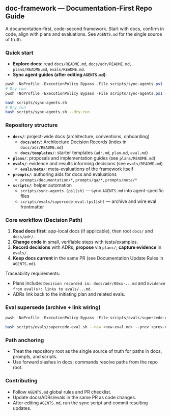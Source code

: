 ## doc-framework — Documentation-First Repo Guide

A documentation-first, code-second framework. Start with docs, confirm in code, align with plans and evaluations. See `AGENTS.md` for the single source of truth.

### Quick start

- **Explore docs**: read `docs/README.md`, `docs/adr/README.md`, `plans/README.md`, `evals/README.md`.
- **Sync agent guides (after editing `AGENTS.md`)**:

```powershell
pwsh -NoProfile -ExecutionPolicy Bypass -File scripts/sync-agents.ps1
# Dry run
pwsh -NoProfile -ExecutionPolicy Bypass -File scripts/sync-agents.ps1 -DryRun
```

```bash
bash scripts/sync-agents.sh
# Dry run
bash scripts/sync-agents.sh --dry-run
```

### Repository structure

- **`docs/`**: project-wide docs (architecture, conventions, onboarding)
  - **`docs/adr/`**: Architecture Decision Records (index in `docs/adr/README.md`)
  - **`docs/templates/`**: starter templates (`adr.md`, `plan.md`, `eval.md`)
- **`plans/`**: proposals and implementation guides (see `plans/README.md`)
- **`evals/`**: evidence and results informing decisions (see `evals/README.md`)
  - **`evals/meta/`**: meta-evaluations of the framework itself
- **`prompts/`**: authoring aids for docs and evaluations
  - `prompts/documentation/*`, `prompts/qa/*`, `prompts/meta/*`
- **`scripts/`**: helper automation
  - `scripts/sync-agents.(ps1|sh)` — sync `AGENTS.md` into agent-specific files
  - `scripts/evals/supercede-eval.(ps1|sh)` — archive and wire eval frontmatter

### Core workflow (Decision Path)

1) **Read docs first**: app-local docs (if applicable), then root `docs/` and `docs/adr/`.
2) **Change code** in small, verifiable steps with tests/examples.
3) **Record decisions** with ADRs; **propose** via `plans/`; **capture evidence** in `evals/`.
4) **Keep docs current** in the same PR (see Documentation Update Rules in `AGENTS.md`).

Traceability requirements:
- Plans include: `Decision recorded in: docs/adr/00xx-...md` and `Evidence from eval(s): links to evals/...md`.
- ADRs link back to the initiating plan and related evals.

### Eval supersede (archive + link wiring)

```powershell
pwsh -NoProfile -ExecutionPolicy Bypass -File scripts/evals/supercede-eval.ps1 -New <new-eval.md> -Prev <prev-eval.md> -DeltaTrend <positive|negative|neutral>
```

```bash
bash scripts/evals/supercede-eval.sh --new <new-eval.md> --prev <prev-eval.md> --delta-trend <positive|negative|neutral>
```

### Path anchoring

- Treat the repository root as the single source of truth for paths in docs, prompts, and scripts.
- Use forward slashes in docs; commands resolve paths from the repo root.

### Contributing

- Follow `AGENTS.md` global rules and PR checklist.
- Update docs/ADRs/evals in the same PR as code changes.
- After editing `AGENTS.md`, run the sync script and commit resulting updates.


